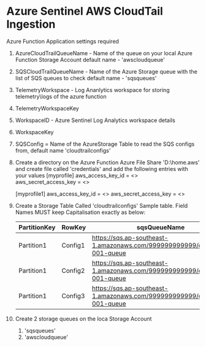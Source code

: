 # Azure Sentinel AWS CloudTail Ingestion
 
Azure Function Application settings required
1. AzureCloudTrailQueueName  - Name of the queue on your local Azure Function Storage Account default name - 'awscloudqueue'
2. SQSCloudTrailQueueName - Name of the Azure Storage queue with the list of SQS queues to check default name - 'sqsqueues'
3. TelemetryWorkspace - Log Ananlytics workspace for storing telemetry\logs of the azure function
4. TelemetryWorkspaceKey
5. WorkspaceID - Azure Sentinel Log Analytics workspace details
6. WorkspaceKey
7. SQSConfig = Name of the AzureStorage Table to read the SQS configs from, default name 'cloudtrailconfigs'
8. Create a directory on the Azure Function Azure File Share 'D:\home\.aws' and create file called 'credentials' and add the following entries with your values
	[myprofile]
	aws_access_key_id = <<AWS Access Key>>
	aws_secret_access_key = <<AWS Secret AccessKey>>
	
	[myprofile1]
	aws_access_key_id = <<AWS Access Key>>
	aws_secret_access_key = <<AWS Secret AccessKey>>

9. Create a Storage Table Called 'cloudtrailconfigs'
	Sample table. Field Names MUST keep Capitalisation exactly as below:
	
	| PartitionKey | RowKey  | sqsQueueName                                                           	  | AwsRegion | AwsProfileSQS | AwsProfileS3 |
    |--------------|---------|----------------------------------------------------------------------------|-----------|---------------|--------------|
	| Partition1   | Config1 | https://sqs.ap-southeast-1.amazonaws.com/999999999999/cloudtrail-001-queue | us-east-2 | myprofile1    | myprofile1   |
	| Partition1   | Config2 | https://sqs.ap-southeast-1.amazonaws.com/999999999999/cloudtrail-001-queue | us-east-2 | myprofile2    | myprofile2   |
	| Partition1   | Config3 | https://sqs.ap-southeast-1.amazonaws.com/999999999999/cloudtrail-001-queue | us-east-2 | myprofile3    | myprofile3   |

10.	Create 2 storage queues on the loca Storage Account
	1. 'sqsqueues'
	2. 'awscloudqueue'
